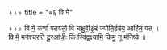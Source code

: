 +++
title = "०६ वि मे"

+++
वि मे॒ कर्णा॑ पतयतो॒ वि चक्षु॒र्वी॒३॒॑दं ज्योति॒र्हृद॑य॒ आहि॑तं॒ यत् ।  
वि मे॒ मन॑श्चरति दू॒रआ॑धीः॒ किं स्वि॑द्व॒क्ष्यामि॒ किमु॒ नू म॑निष्ये ॥